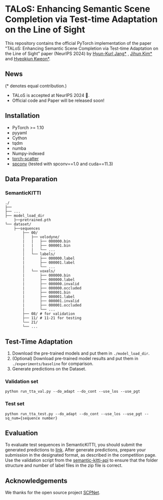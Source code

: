 # TALoS: Enhancing Semantic Scene Completion via Test-time Adaptation on the Line of Sight

This repository contains the official PyTorch implementation of the paper "TALoS: Enhancing Semantic Scene Completion via Test-time Adaptation on the Line of Sight" paper (NeurIPS 2024) by [Hyun-Kurl Jang*](https://blue-531.github.io/
) , [Jihun Kim*](https://jihun1998.github.io/
) and [Hyeokjun Kweon*](https://sangrockeg.github.io/
).

## News
(* denotes equal contribution.)
<ul>
  <li> TALoS is accepted at NeurIPS 2024 🎉.</li>
  <li> Official code and Paper will be released soon! </li>
</ul>


## Installation

- PyTorch >= 1.10 
- pyyaml
- Cython
- tqdm
- numba
- Numpy-indexed
- [torch-scatter](https://github.com/rusty1s/pytorch_scatter)
- [spconv](https://github.com/tyjiang1997/spconv1.0) (tested with spconv==1.0 and cuda==11.3)



## Data Preparation

### SemanticKITTI
```
./
├── 
├── ...
├── model_load_dir
    ├──pretrained.pth
└── dataset/
    ├──sequences
        ├── 00/           
        │   ├── velodyne/	
        |   |	├── 000000.bin
        |   |	├── 000001.bin
        |   |	└── ...
        │   └── labels/ 
        |       ├── 000000.label
        |       ├── 000001.label
        |       └── ...
        │   └── voxels/ 
        |       ├── 000000.bin
        |       ├── 000000.label
        |       ├── 000000.invalid
        |       ├── 000000.occluded
        |       ├── 000001.bin
        |       ├── 000001.label
        |       ├── 000001.invalid
        |       ├── 000001.occluded
        |       └── ...
        ├── 08/ # for validation
        ├── 11/ # 11-21 for testing
        └── 21/
	    └── ...
```

## Test-Time Adaptation
1. Download the pre-trained models and put them in ```./model_load_dir```.
2. (Optional) Download pre-trained model results and put them in ```./experiments/baseline``` for comparison.
3. Generate predictions on the Dataset.

### Validation set
```
python run_tta_val.py --do_adapt --do_cont --use_los --use_pgt 
```
### Test set
```
python run_tta_test.py --do_adapt --do_cont --use_los --use_pgt --sq_num={sequence number} 
```
## Evaluation
To evaluate test sequences in SemanticKITTI, you should submit the generated predictions to [link](https://codalab.lisn.upsaclay.fr/competitions/7170).
After generate predictions, prepare your submission in the designated format, as described in the competition page.
Use the validation script from the [semantic-kitti-api](https://github.com/PRBonn/semantic-kitti-api) to ensure that the folder structure and number of label files in the zip file is correct.


## Acknowledgements
We thanks for the open source project [SCPNet](https://github.com/SCPNet/Codes-for-SCPNet).
